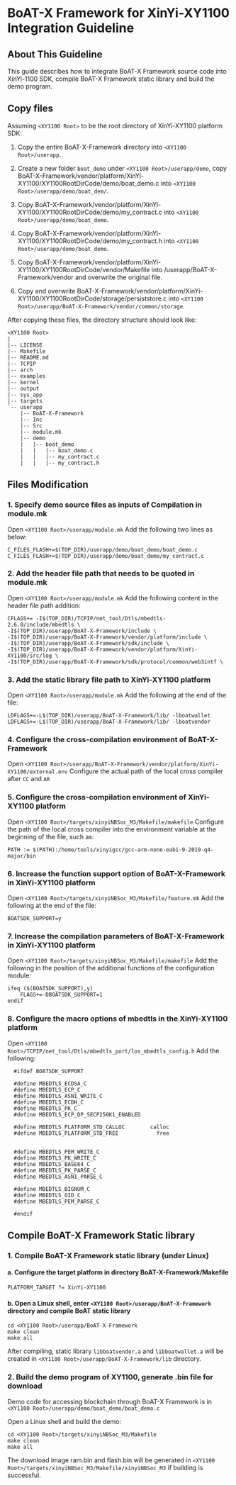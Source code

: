 # BoAT-X Framework for XinYi-XY1100 Integration Guideline


## About This Guideline

This guide describes how to integrate BoAT-X Framework source code into XinYi-1100 SDK, compile BoAT-X Framework static library and build the demo program.


## Copy files

Assuming `<XY1100 Root>` to be the root directory of XinYi-XY1100 platform SDK:

1. Copy the entire BoAT-X-Framework directory into `<XY1100 Root>/userapp`.

2. Create a new folder `boat_demo` under `<XY1100 Root>/userapp/demo`, copy BoAT-X-Framework/vendor/platform/XinYi-XY1100/XY1100RootDirCode/demo/boat_demo.c into `<XY1100 Root>/userapp/demo/boat_dem/`.

3. Copy BoAT-X-Framework/vendor/platform/XinYi-XY1100/XY1100RootDirCode/demo/my_contract.c into `<XY1100 Root>/userapp/demo/boat_demo`.

4. Copy BoAT-X-Framework/vendor/platform/XinYi-XY1100/XY1100RootDirCode/demo/my_contract.h into `<XY1100 Root>/userapp/demo/boat_demo`.

5. Copy BoAT-X-Framework/vendor/platform/XinYi-XY1100/XY1100RootDirCode/vendor/Makefile into /userapp/BoAT-X-Framework/vendor and overwrite the original file.

6. Copy and overwrite BoAT-X-Framework/vendor/platform/XinYi-XY1100/XY1100RootDirCode/storage/persiststore.c into `<XY1100 Root>/userapp/BoAT-X-Framework/vendor/common/storage`.


After copying these files, the directory structure should look like:

```
<XY1100 Root>
|
|-- LICENSE
|-- Makefile
|-- README.md
|-- TCPIP
|-- arch
|-- examples
|-- kernel
|-- output
|-- sys_app
|-- targets
`-- userapp
    |-- BoAT-X-Framework
    |-- Inc
    |-- Src
    |-- module.mk    
    |-- demo
    |   |-- boat_demo
    |   |   |-- boat_demo.c
    |   |   |-- my_contract.c
    |   |   |-- my_contract.h
```


## Files Modification

### 1. Specify demo source files as inputs of Compilation in module.mk

Open `<XY1100 Root>/userapp/module.mk` 
Add the following two lines as below:
```
C_FILES_FLASH+=$(TOP_DIR)/userapp/demo/boat_demo/boat_demo.c
C_FILES_FLASH+=$(TOP_DIR)/userapp/demo/boat_demo/my_contract.c
```


### 2. Add the header file path that needs to be quoted in module.mk

Open `<XY1100 Root>/userapp/module.mk` 
Add the following content in the header file path addition:
```
CFLAGS+= -I$(TOP_DIR)/TCPIP/net_tool/Dtls/mbedtls-2.6.0/include/mbedtls \
-I$(TOP_DIR)/userapp/BoAT-X-Framework/include \
-I$(TOP_DIR)/userapp/BoAT-X-Framework/vendor/platform/include \
-I$(TOP_DIR)/userapp/BoAT-X-Framework/sdk/include \
-I$(TOP_DIR)/userapp/BoAT-X-Framework/vendor/platform/XinYi-XY1100/src/log \
-I$(TOP_DIR)/userapp/BoAT-X-Framework/sdk/protocol/common/web3intf \
```


### 3. Add the static library file path to XinYi-XY1100 platform
Open `<XY1100 Root>/userapp/module.mk` 
Add the following at the end of the file:
```
LDFLAGS+=-L$(TOP_DIR)/userapp/BoAT-X-Framework/lib/ -lboatwallet    
LDFLAGS+=-L$(TOP_DIR)/userapp/BoAT-X-Framework/lib/ -lboatvendor
```

### 4. Configure the cross-compilation environment of BoAT-X-Framework
Open `<XY1100 Root>/userapp/BoAT-X-Framework/vendor/platform/XinYi-XY1100/external.env` 
Configure the actual path of the local cross compiler after `CC` and `AR`

### 5. Configure the cross-compilation environment of XinYi-XY1100 platform
Open `<XY1100 Root>/targets/xinyiNBSoc_M3/Makefile/makefile`
Configure the path of the local cross compiler into the environment variable at the beginning of the file, such as:
```
PATH := $(PATH):/home/tools/xinyigcc/gcc-arm-none-eabi-9-2019-q4-major/bin
```

### 6. Increase the function support option of BoAT-X-Framework in XinYi-XY1100 platform
Open `<XY1100 Root>/targets/xinyiNBSoc_M3/Makefile/feature.mk`
Add the following at the end of the file:
```
BOATSDK_SUPPORT=y
```

### 7. Increase the compilation parameters of BoAT-X-Framework in XinYi-XY1100 platform
Open `<XY1100 Root>/targets/xinyiNBSoc_M3/Makefile/makefile`
Add the following in the position of the additional functions of the configuration module:
```
ifeq ($(BOATSDK_SUPPORT),y)
    FLAGS+=-DBOATSDK_SUPPORT=1
endif
```

### 8. Configure the macro options of mbedtls in the XinYi-XY1100 platform
Open `<XY1100 Root>/TCPIP/net_tool/Dtls/mbedtls_port/los_mbedtls_config.h`
Add the following:
```
  #ifdef BOATSDK_SUPPORT

  #define MBEDTLS_ECDSA_C
  #define MBEDTLS_ECP_C
  #define MBEDTLS_ASN1_WRITE_C
  #define MBEDTLS_ECDH_C
  #define MBEDTLS_PK_C
  #define MBEDTLS_ECP_DP_SECP256K1_ENABLED

  #define MBEDTLS_PLATFORM_STD_CALLOC        calloc
  #define MBEDTLS_PLATFORM_STD_FREE            free


  #define MBEDTLS_PEM_WRITE_C
  #define MBEDTLS_PK_WRITE_C
  #define MBEDTLS_BASE64_C
  #define MBEDTLS_PK_PARSE_C
  #define MBEDTLS_ASN1_PARSE_C

  #define MBEDTLS_BIGNUM_C
  #define MBEDTLS_OID_C
  #define MBEDTLS_PEM_PARSE_C

  #endif
```

## Compile BoAT-X Framework Static library

### 1. Compile BoAT-X Framework static library (under Linux)

   #### a. Configure the target platform in directory BoAT-X-Framework/Makefile
   ```
   PLATFORM_TARGET ?= XinYi-XY1100
   ```

   #### b. Open a Linux shell, enter `<XY1100 Root>/userapp/BoAT-X-Framework` directory and compile BoAT static library
   ```
   cd <XY1100 Root>/userapp/BoAT-X-Framework
   make clean
   make all
   ```

   After compiling, static library `libboatvendor.a` and `libboatwallet.a` will be created in `<XY1100 Root>/userapp/BoAT-X-Framework/lib` directory.


### 2. Build the demo program of XY1100, generate .bin file for download

   Demo code for accessing blockchain through BoAT-X Framework is in `<XY1100 Root>/userapp/demo/boat_demo/boat_demo.c`

   Open a Linux shell and build the demo:
   ```
   cd <XY1100 Root>/targets/xinyiNBSoc_M3/Makefile
   make clean
   make all
   ```
   The download image ram.bin and flash.bin will be generated in `<XY1100 Root>/targets/xinyiNBSoc_M3/Makefile/xinyiNBSoc_M3` if building is successful.

